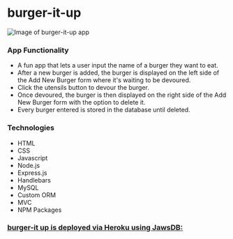 # burger-it-up

![Image of burger-it-up app](/public/assets/images/burger-it-up-image)


### App Functionality

- A fun app that lets a user input the name of a burger they want to eat.
- After a new burger is added, the burger is displayed on the left side of the Add New Burger form where it's waiting to be devoured.
- Click the utensils button to devour the burger. 
- Once devoured, the burger is then displayed on the right side of the Add New Burger form with the option to delete it. 
- Every burger entered is stored in the database until deleted. 

### Technologies

- HTML
- CSS
- Javascript
- Node.js
- Express.js
- Handlebars
- MySQL
- Custom ORM
- MVC
- NPM Packages



### [burger-it up is deployed via Heroku using JawsDB:](https://sheltered-plateau-32771.herokuapp.com/) 




